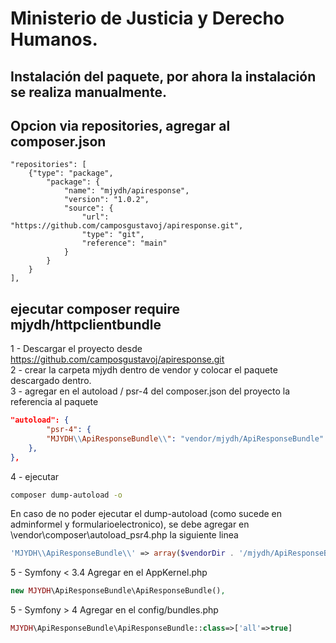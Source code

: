 # Ministerio de Justicia y Derecho Humanos.

## Instalación del paquete, por ahora la instalación se realiza manualmente.

## Opcion via repositories, agregar al composer.json

    "repositories": [
        {"type": "package", 
            "package": { 
                "name": "mjydh/apiresponse", 
                "version": "1.0.2", 
                "source": {
                    "url": "https://github.com/camposgustavoj/apiresponse.git",
                    "type": "git",
                    "reference": "main" 
                }
            }
        }
    ],
    
## ejecutar composer require mjydh/httpclientbundle

1 - Descargar el proyecto desde https://github.com/camposgustavoj/apiresponse.git <br>
2 - crear la carpeta mjydh dentro de vendor y colocar el paquete descargado dentro. <br>
3 - agregar en el autoload / psr-4 del composer.json del proyecto la referencia al paquete 

```json
"autoload": {
        "psr-4": {
        "MJYDH\\ApiResponseBundle\\": "vendor/mjydh/ApiResponseBundle"
    },
},
```

4 - ejecutar <br>
```bash
composer dump-autoload -o
```

En caso de no poder ejecutar el dump-autoload (como sucede en adminformel y formularioelectronico), se debe agregar en \vendor\composer\autoload_psr4.php la siguiente linea
```php
'MJYDH\\ApiResponseBundle\\' => array($vendorDir . '/mjydh/ApiResponseBundle'),
```

5 - Symfony < 3.4 Agregar en el AppKernel.php<br>

```php
new MJYDH\ApiResponseBundle\ApiResponseBundle(),
```
5 - Symfony > 4 Agregar en el config/bundles.php<br>

```php
MJYDH\ApiResponseBundle\ApiResponseBundle::class=>['all'=>true]
```
